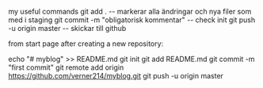 my useful commands
git add .  -- markerar alla ändringar och nya filer som med i staging
git commit -m "obligatorisk kommentar" -- check init
git push -u origin master -- skickar till github



from start page after creating a new repository:

echo "# myblog" >> README.md
git init
git add README.md
git commit -m "first commit"
git remote add origin https://github.com/verner214/myblog.git
git push -u origin master